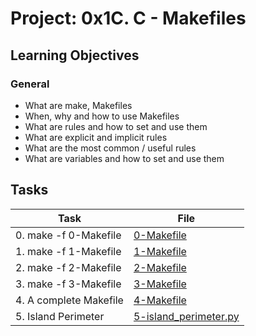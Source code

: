 # Project: 0x1C. C - Makefiles

<h2>Learning Objectives</h2>

<h3>General</h3>

<ul>
<li>What are make, Makefiles</li>
<li>When, why and how to use Makefiles</li>
<li>What are rules and how to set and use them</li>
<li>What are explicit and implicit rules</li>
<li>What are the most common / useful rules</li>
<li>What are variables and how to set and use them</li>
</ul>

<h2>Tasks</h2>

| Task                   | File                                             |
| ---------------------- | ------------------------------------------------ |
| 0. make -f 0-Makefile  | [0-Makefile](./0-Makefile)                       |
| 1. make -f 1-Makefile  | [1-Makefile](./1-Makefile)                       |
| 2. make -f 2-Makefile  | [2-Makefile](./2-Makefile)                       |
| 3. make -f 3-Makefile  | [3-Makefile](./3-Makefile)                       |
| 4. A complete Makefile | [4-Makefile](./4-Makefile)                       |
| 5. Island Perimeter    | [5-island_perimeter.py](./5-island_perimeter.py) |
